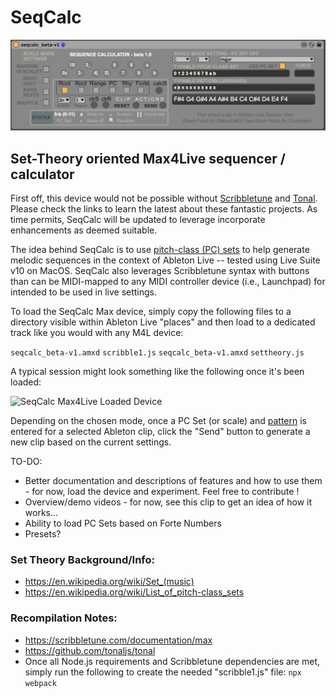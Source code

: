 # SeqCalc

![SeqCalc Max4Live Device](SeqCalc_beta-v1.png)

## Set-Theory oriented Max4Live sequencer / calculator

First off, this device would not be possible without [Scribbletune](https://scribbletune.com) and [Tonal](https://github.com/tonaljs). Please check the links to learn the latest about these fantastic projects. As time permits, SeqCalc will be updated to leverage incorporate enhancements as deemed suitable.

The idea behind SeqCalc is to use [pitch-class (PC) sets](https://en.wikipedia.org/wiki/Set_(music)) to help generate melodic sequences in the context of Ableton Live -- tested using Live Suite v10 on MacOS. SeqCalc also leverages Scribbletune syntax with buttons than can be MIDI-mapped to any MIDI controller device (i.e., Launchpad) for intended to be used in live settings.

To load the SeqCalc Max device, simply copy the following files to a directory visible within Ableton Live "places" and then load to a dedicated track like you would with any M4L device:

```seqcalc_beta-v1.amxd```
```scribble1.js```
```seqcalc_beta-v1.amxd```
```settheory.js```

A typical session might look something like the following once it's been loaded:

![SeqCalc Max4Live Loaded Device](SeqCalc_beta-v1-loaded.png)

Depending on the chosen mode, once a PC Set (or scale) and [pattern](https://scribbletune.com/documentation/core/clip#pattern) is entered for a selected Ableton clip, click the "Send" button to generate a new clip based on the current settings.  

TO-DO:
- Better documentation and descriptions of features and how to use them - for now, load the device and experiment. Feel free to contribute !
- Overview/demo videos - for now, see this clip to get an idea of how it works...
- Ability to load PC Sets based on Forte Numbers
- Presets?

### Set Theory Background/Info:
- https://en.wikipedia.org/wiki/Set_(music)
- https://en.wikipedia.org/wiki/List_of_pitch-class_sets


### Recompilation Notes:
- https://scribbletune.com/documentation/max
- https://github.com/tonaljs/tonal
- Once all Node.js requirements and Scribbletune dependencies are met, simply run the following to create the needed "scribble1.js" file:
```npx webpack```
